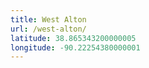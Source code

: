 ```yaml
---
title: West Alton
url: /west-alton/
latitude: 38.865343200000005
longitude: -90.22254380000001
---
```

